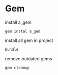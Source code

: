 # Gem

install a_gem

```shell
gem instal a_gem
```

install all gem in project

```shell
bundle
```

remove outdated gems

```shell
gem cleanup
```
